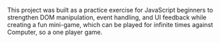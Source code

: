 This project was built as a practice exercise for JavaScript beginners to strengthen DOM manipulation, event handling, and UI feedback while creating a fun mini-game, which can be played for infinite times against Computer, so a one player game.
